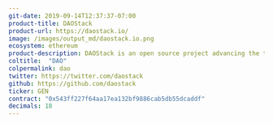 ```yaml
---
git-date: 2019-09-14T12:37:37-07:00
product-title: DAOStack
product-url: https://daostack.io/
image: /images/output_md/daostack.io.png
ecosystem: ethereum
product-description: DAOStack is an open source project advancing the technology and adoption of decentralized governance.
coltitle:  "DAO"
colpermalink: dao
twitter: https://twitter.com/daostack
github: https://github.com/daostack
ticker: GEN
contract: "0x543ff227f64aa17ea132bf9886cab5db55dcaddf"
decimals: 18
---
```

